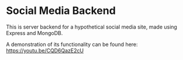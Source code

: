 # Social Media Backend

This is server backend for a hypothetical social media site, made using Express and MongoDB.

A demonstration of its functionality can be found here:
https://youtu.be/CQD6QazE2cU